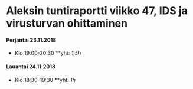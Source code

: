 # Aleksin tuntiraportti viikko 47, IDS ja virusturvan ohittaminen

#### Perjantai 23.11.2018   
* Klo 19:00-20:30 **yht: *1,5h*  


#### Lauantai 24.11.2018   
* Klo 18:30-19:30 **yht: *1h*  
